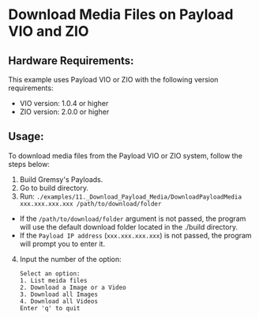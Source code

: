 # Download Media Files on Payload VIO and ZIO

## Hardware Requirements:
This example uses Payload VIO or ZIO with the following version requirements:
- VIO version: 1.0.4 or higher
- ZIO version: 2.0.0 or higher

## Usage:
To download media files from the Payload VIO or ZIO system, follow the steps below:

1. Build Gremsy's Payloads.
2. Go to build directory.
3. Run: ```./examples/11._Download_Payload_Media/DownloadPayloadMedia xxx.xxx.xxx.xxx /path/to/download/folder```

- If the ```/path/to/download/folder```  argument is not passed, the program will use the default download folder located in the ./build directory.
- If the ```Payload IP address``` (`xxx.xxx.xxx.xxx`) is not passed, the program will prompt you to enter it.

4. Input the number of the option:
    ```
    Select an option:
    1. List meida files
    2. Download a Image or a Video 
    3. Download all Images
    4. Download all Videos
    Enter 'q' to quit